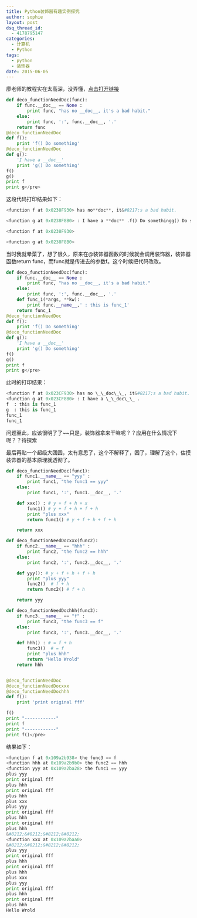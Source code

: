 ```yaml
---
title: Python装饰器有趣实例探究
author: sophie
layout: post
dsq_thread_id:
  - 4178795147
categories:
  - 计算机
  - Python
tags:
  - python
  - 装饰器
date: 2015-06-05
---
```

廖老师的教程实在太高深，没弄懂，<a href="http://www.liaoxuefeng.com/wiki/001374738125095c955c1e6d8bb493182103fac9270762a000/001386819879946007bbf6ad052463ab18034f0254bf355000?t=1433431549858#0" target="_blank">点击打开链接</a>

``` python
def deco_functionNeedDoc(func):
    if func.__doc__ == None :
        print func, "has no __doc__, it's a bad habit."
    else:
        print func, ':', func.__doc__, '.'
    return func
@deco_functionNeedDoc
def f():
    print 'f() Do something'
@deco_functionNeedDoc
def g():
    'I have a __doc__'
    print 'g() Do something'
f()
g()
print f
print g</pre>
```

这段代码打印结果如下：

``` python
<function f at 0x0238F930> has no**doc**, it&#8217;s a bad habit.

<function g at 0x0238F8B0> : I have a **doc** .f() Do somethingg() Do something

<function f at 0x0238F930>

<function g at 0x0238F8B0>
```
当时我就晕菜了，想了很久，原来在@装饰器函数的时候就会调用装饰器，装饰器函数return func，而func就是传进去的参数f。这个时候把代码改改。

<!--more-->

``` python
def deco_functionNeedDoc(func):
    if func.__doc__ == None :
        print func, "has no __doc__, it's a bad habit."
    else:
        print func, ':', func.__doc__, '.'
    def func_1(*args, **kw):
        print func.__name__,' : this is func_1'
    return func_1
@deco_functionNeedDoc
def f():
    print 'f() Do something'
@deco_functionNeedDoc
def g():
    'I have a __doc__'
    print 'g() Do something'
f()
g()
print f
print g</pre>
```
此时的打印结果：

``` python
<function f at 0x023CF930> has no \_\_doc\_\_, it&#8217;s a bad habit.  
<function g at 0x023CF8B0> : I have a \_\_doc\_\_ .  
f  : this is func_1  
g  : this is func_1  
func_1  
func_1
```
问题至此，应该很明了了~~只是，装饰器拿来干嘛呢？？应用在什么情况下呢？？待探索

最后再贴一个超级大团圆，太有意思了，这个不解释了，困了，理解了这个，估摸装饰器的基本原理就透彻了。

``` python
def deco_functionNeedDoc(func1):
    if func1.__name__ == "yyy" :
        print func1, "the func1 == yyy"
    else:
        print func1, ':', func1.__doc__, '.'

    def xxx() : # y + f + h + x
        func1() # y + f + h + f + h
        print "plus xxx"
        return func1() # y + f + h + f + h

    return xxx

def deco_functionNeedDocxxx(func2):
    if func2.__name__ == "hhh" :
        print func2, "the func2 == hhh"
    else:
        print func2, ':', func2.__doc__, '.'

    def yyy(): # y + f + h + f + h
        print "plus yyy"
        func2()  # f + h
        return func2() # f + h

    return yyy

def deco_functionNeedDochhh(func3):
    if func3.__name__ == "f" :
        print func3, "the func3 == f"
    else:
        print func3, ':', func3.__doc__, '.'

    def hhh() : # = f + h
        func3()  # = f
        print "plus hhh"
        return "Hello Wrold"
    return hhh


@deco_functionNeedDoc
@deco_functionNeedDocxxx
@deco_functionNeedDochhh
def f():
    print 'print original fff'

f()
print "------------"
print f
print "------------"
print f()</pre>

```
结果如下：

``` python
<function f at 0x109a2b938> the func3 == f  
<function hhh at 0x109a2b9b0> the func2 == hhh  
<function yyy at 0x109a2ba28> the func1 == yyy  
plus yyy  
print original fff  
plus hhh  
print original fff  
plus hhh  
plus xxx  
plus yyy  
print original fff  
plus hhh  
print original fff  
plus hhh  
&#8212;&#8212;&#8212;&#8212;  
<function xxx at 0x109a2baa0>  
&#8212;&#8212;&#8212;&#8212;  
plus yyy  
print original fff  
plus hhh  
print original fff  
plus hhh  
plus xxx  
plus yyy  
print original fff  
plus hhh  
print original fff  
plus hhh  
Hello Wrold
```
